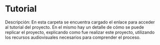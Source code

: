 # Tutorial

Descripción: En esta carpeta se encuentra cargado el enlace para acceder al tutorial del proyecto. En el mismo hay un detalle de cómo se puede replicar el proyecto, explicando como fue realizar este proyecto, utilizando los recursos audiovisuales necesarios para comprender el proceso.
